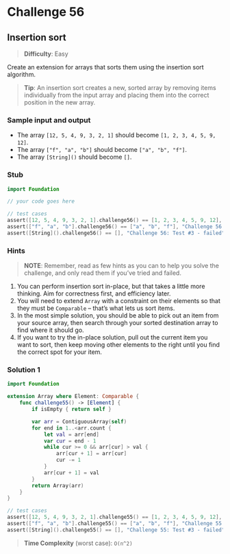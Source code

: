 # Challenge 56

## Insertion sort

> **Difficulty**: Easy

Create an extension for arrays that sorts them using the insertion sort algorithm.

> **Tip**: An insertion sort creates a new, sorted array by removing items individually from the input array and placing them into the correct position in the new array.

### Sample input and output

- The array `[12, 5, 4, 9, 3, 2, 1]` should become `[1, 2, 3, 4, 5, 9, 12]`.
- The array `["f", "a", "b"]` should become `["a", "b", "f"]`.
- The array `[String]()` should become `[]`.

### Stub

``` swift
import Foundation

// your code goes here

// test cases
assert([12, 5, 4, 9, 3, 2, 1].challenge56() == [1, 2, 3, 4, 5, 9, 12], "Challenge 56: Test #1 - failed")
assert(["f", "a", "b"].challenge56() == ["a", "b", "f"], "Challenge 56: Test #2 - failed")
assert([String]().challenge56() == [], "Challenge 56: Test #3 - failed")
```

### Hints

> **NOTE**: Remember, read as few hints as you can to help you solve the challenge, and only read them if you’ve tried and failed.

1. You can perform insertion sort in-place, but that takes a little more thinking. Aim for correctness first, and efficiency later.
2. You will need to extend `Array` with a constraint on their elements so that they must be `Comparable` – that’s what lets us sort items.
3. In the most simple solution, you should be able to pick out an item from your source array, then search through your sorted destination array to find where it should go.
4. If you want to try the in-place solution, pull out the current item you want to sort, then keep moving other elements to the right until you find the correct spot for your item.

### Solution 1

``` swift
import Foundation

extension Array where Element: Comparable {
    func challenge55() -> [Element] {
        if isEmpty { return self }

        var arr = ContiguousArray(self)
        for end in 1..<arr.count {
            let val = arr[end]
            var cur = end - 1
            while cur >= 0 && arr[cur] > val {
                arr[cur + 1] = arr[cur]
                cur -= 1
            }
            arr[cur + 1] = val
        }
        return Array(arr)
    }
}

// test cases
assert([12, 5, 4, 9, 3, 2, 1].challenge55() == [1, 2, 3, 4, 5, 9, 12], "Challenge 55: Test #1 - failed")
assert(["f", "a", "b"].challenge55() == ["a", "b", "f"], "Challenge 55: Test #2 - failed")
assert([String]().challenge55() == [], "Challenge 55: Test #3 - failed")
```

> **Time Complexity** (worst case): `O(n^2)`
